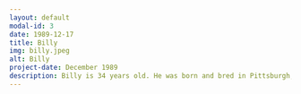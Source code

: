 ```yaml
---
layout: default
modal-id: 3
date: 1989-12-17
title: Billy
img: billy.jpeg
alt: Billy
project-date: December 1989
description: Billy is 34 years old. He was born and bred in Pittsburgh, PA. He graduated from University of Pittsburgh (main campus) and currently works as a Software Engineering Senior Manager. Billy loves to garden, hike, cook food, hangs out with the dogs and play video games. Billy has 3 siblings. 
---
```

